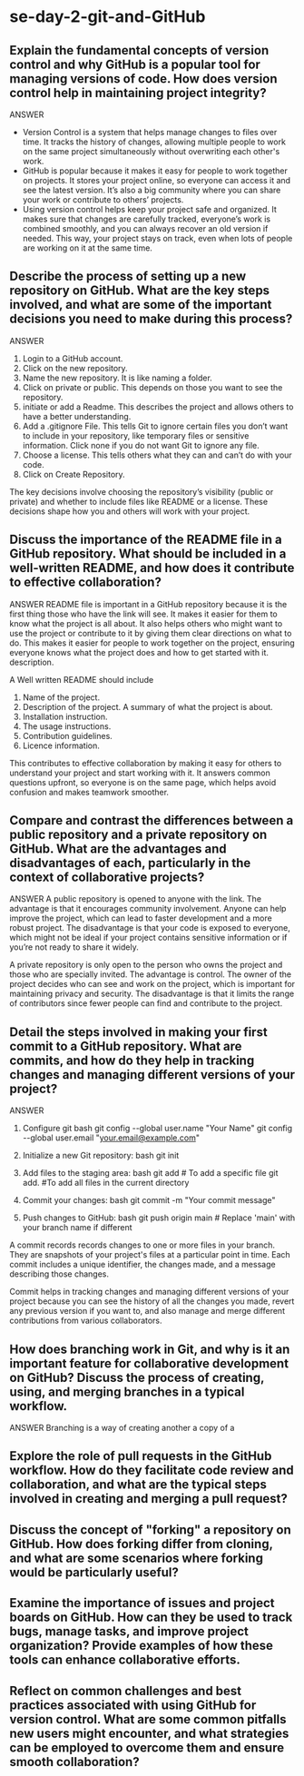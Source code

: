 # se-day-2-git-and-GitHub
## Explain the fundamental concepts of version control and why GitHub is a popular tool for managing versions of code. How does version control help in maintaining project integrity?

ANSWER
- Version Control is a system that helps manage changes to files over time. It tracks the history of changes, allowing multiple people to work on the same project simultaneously without overwriting each other's work.
- GitHub is popular because it makes it easy for people to work together on projects. It stores your project online, so everyone can access it and see the latest version. It’s also a big community where you can share your work or contribute to others’ projects.
- Using version control helps keep your project safe and organized. It makes sure that changes are carefully tracked, everyone’s work is combined smoothly, and you can always recover an old version if needed. This way, your project stays on track, even when lots of people are working on it at the same time.

## Describe the process of setting up a new repository on GitHub. What are the key steps involved, and what are some of the important decisions you need to make during this process?

ANSWER
1. Login to a GitHub account.
2. Click on the new repository.
3. Name the new repository. It is like naming a folder.
4. Click on private or public. This depends on those you want to see the repository.
5. initiate or add a Readme. This describes the project and allows others to have a better understanding.
6. Add a .gitignore File. This tells Git to ignore certain files you don’t want to include in your repository, like temporary files or sensitive information. Click none if you do not want Git to ignore any file.
7. Choose a license. This tells others what they can and can’t do with your code.
8. Click on Create Repository.

The key decisions involve choosing the repository’s visibility (public or private) and whether to include files like README or a license. These decisions shape how you and others will work with your project.

## Discuss the importance of the README file in a GitHub repository. What should be included in a well-written README, and how does it contribute to effective collaboration?

ANSWER
README file is important in a GitHub repository because it is the first thing those who have the link will see. It makes it easier for them to know what the project is all about. It also helps others who might want to use the project or contribute to it by giving them clear directions on what to do. This makes it easier for people to work together on the project, ensuring everyone knows what the project does and how to get started with it. description. 

A Well written README should include
1. Name of the project.
2. Description of the project. A summary of what the project is about. 
3. Installation instruction.
4. The usage instructions.
5. Contribution guidelines.
6. Licence information.

This contributes to effective collaboration by making it easy for others to understand your project and start working with it. It answers common questions upfront, so everyone is on the same page, which helps avoid confusion and makes teamwork smoother.


## Compare and contrast the differences between a public repository and a private repository on GitHub. What are the advantages and disadvantages of each, particularly in the context of collaborative projects?

ANSWER
A public repository is opened to anyone with the link. The advantage is that it encourages community involvement. Anyone can help improve the project, which can lead to faster development and a more robust project. The disadvantage is that your code is exposed to everyone, which might not be ideal if your project contains sensitive information or if you’re not ready to share it widely.

A private repository is only open to the person who owns the project and those who are specially invited. The advantage is control. The owner of the project decides who can see and work on the project, which is important for maintaining privacy and security. The disadvantage is that it limits the range of contributors since fewer people can find and contribute to the project.


## Detail the steps involved in making your first commit to a GitHub repository. What are commits, and how do they help in tracking changes and managing different versions of your project?

ANSWER

1. Configure git
bash
git config --global user.name "Your Name"
git config --global user.email "your.email@example.com"

2. Initialize a new Git repository:
bash
git init

3. Add files to the staging area:
bash
git add <file-name> # To add a specific file
git add. #To add all files in the current directory

4. Commit your changes:
bash
git commit -m "Your commit message"

5. Push changes to GitHub:
bash
git push origin main # Replace 'main' with your branch name if different

A commit records records changes to one or more files in your branch. They are snapshots of your project's files at a particular point in time. Each commit includes a unique identifier, the changes made, and a message describing those changes.

Commit helps in tracking changes and managing different versions of your project because you can see the history of all the changes you made, revert any previous version if you want to, and also manage and merge different contributions from various collaborators.

## How does branching work in Git, and why is it an important feature for collaborative development on GitHub? Discuss the process of creating, using, and merging branches in a typical workflow.

ANSWER
Branching is a way of creating another a copy of a 

## Explore the role of pull requests in the GitHub workflow. How do they facilitate code review and collaboration, and what are the typical steps involved in creating and merging a pull request?

## Discuss the concept of "forking" a repository on GitHub. How does forking differ from cloning, and what are some scenarios where forking would be particularly useful?

## Examine the importance of issues and project boards on GitHub. How can they be used to track bugs, manage tasks, and improve project organization? Provide examples of how these tools can enhance collaborative efforts.

## Reflect on common challenges and best practices associated with using GitHub for version control. What are some common pitfalls new users might encounter, and what strategies can be employed to overcome them and ensure smooth collaboration?
